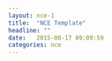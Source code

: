 ```yaml
---
layout: nce-1
title:  "NCE Template"
headline: ""
date:   2015-08-17 09:09:59
categories: nce
---
```

